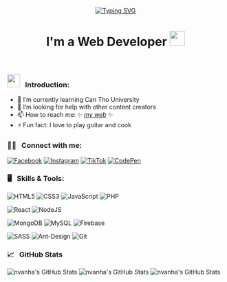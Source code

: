 <div align="center">
  
[![Typing SVG](https://readme-typing-svg.herokuapp.com?color=FFD15C&center=true&vCenter=true&height=20&lines=hi%2C+nvan.ha+here)][website]
# I'm a Web Developer <img src="https://media.giphy.com/media/hvRJCLFzcasrR4ia7z/giphy.gif" width="35" />
  
</div>

<br />

### <img src="https://media.giphy.com/media/WUlplcMpOCEmTGBtBW/giphy.gif" width="30"> &nbsp; Introduction:

- 🌱 I’m currently learning Can Tho University
- 🤔 I’m looking for help with other content creators
- 📫 How to reach me: ✨ _[my web][website]_ ✨
- ⚡ Fun fact: I love to play guitar and cook

### 🧏‍♂️ &nbsp; Connect with me:

[![Facebook](https://img.shields.io/badge/Facebook-%231877F2.svg?style=for-the-badge&logo=Facebook&logoColor=white)][facebook]
[![Instagram](https://img.shields.io/badge/Instagram-%23E4405F.svg?style=for-the-badge&logo=Instagram&logoColor=white)][instagram]
[![TikTok](https://img.shields.io/badge/TikTok-%23000000.svg?style=for-the-badge&logo=TikTok&logoColor=white)][tiktok]
[![CodePen](https://img.shields.io/badge/Codepen-000000?style=for-the-badge&logo=codepen&logoColor=white)][codepen]

### 🖥 &nbsp; Skills & Tools:

![HTML5](https://img.shields.io/badge/html5-%23E34F26.svg?style=for-the-badge&logo=html5&logoColor=white)
![CSS3](https://img.shields.io/badge/css3-%231572B6.svg?style=for-the-badge&logo=css3&logoColor=white)
![JavaScript](https://img.shields.io/badge/javascript-%23323330.svg?style=for-the-badge&logo=javascript&logoColor=%23F7DF1E)
![PHP](https://img.shields.io/badge/php-%23777BB4.svg?style=for-the-badge&logo=php&logoColor=white)

![React](https://img.shields.io/badge/react-%2320232a.svg?style=for-the-badge&logo=react&logoColor=%2361DAFB)
![NodeJS](https://img.shields.io/badge/node.js-6DA55F?style=for-the-badge&logo=node.js&logoColor=white)

![MongoDB](https://img.shields.io/badge/MongoDB-%234ea94b.svg?style=for-the-badge&logo=mongodb&logoColor=white)
![MySQL](https://img.shields.io/badge/mysql-%2300f.svg?style=for-the-badge&logo=mysql&logoColor=white)
![Firebase](https://img.shields.io/badge/firebase-%23039BE5.svg?style=for-the-badge&logo=firebase)

![SASS](https://img.shields.io/badge/SASS-hotpink.svg?style=for-the-badge&logo=SASS&logoColor=white)
![Ant-Design](https://img.shields.io/badge/-AntDesign-%230170FE?style=for-the-badge&logo=ant-design&logoColor=white)
![Git](https://img.shields.io/badge/git-%23F05033.svg?style=for-the-badge&logo=git&logoColor=white)

### 📈 &nbsp; GitHub Stats

<img alt="nvanha's GitHub Stats" src="https://github-readme-stats.vercel.app/api?username=nvanha&theme=tokyonight&show_icons=true" />
<img alt="nvanha's GitHub Stats" src="https://github-readme-stats.vercel.app/api/top-langs/?username=nvanha&theme=tokyonight&layout=compact&langs_count=5" />
<img alt="nvanha's GitHub Stats" src="https://activity-graph.herokuapp.com/graph?username=nvanha&theme=material-palenight" />

[website]: https://nvanha.github.io/myweb
[instagram]: https://www.instagram.com/_haa_nguyen
[facebook]: https://www.facebook.com/nvh1120
[codepen]: https://codepen.io/nvanha
[tiktok]: https://www.tiktok.com/@nvan.ha

